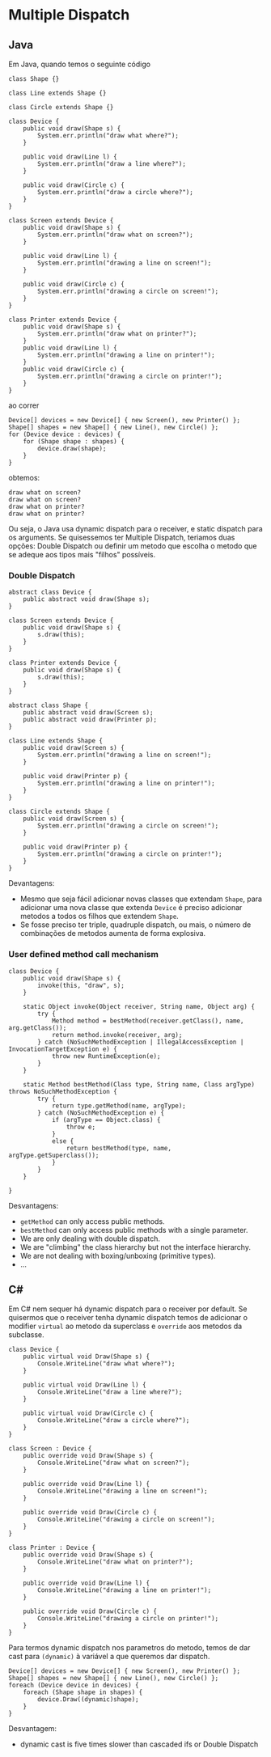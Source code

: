 # Multiple Dispatch

## Java

Em Java, quando temos o seguinte código

```
class Shape {}

class Line extends Shape {}

class Circle extends Shape {}

class Device {
    public void draw(Shape s) {
        System.err.println("draw what where?");
    }

    public void draw(Line l) {
        System.err.println("draw a line where?");
    }

    public void draw(Circle c) {
        System.err.println("draw a circle where?");
    }
}

class Screen extends Device {
    public void draw(Shape s) {
        System.err.println("draw what on screen?");
    }

    public void draw(Line l) {
        System.err.println("drawing a line on screen!");
    }

    public void draw(Circle c) {
        System.err.println("drawing a circle on screen!");
    }
}

class Printer extends Device {
    public void draw(Shape s) {
        System.err.println("draw what on printer?");
    }
    public void draw(Line l) {
        System.err.println("drawing a line on printer!");
    }
    public void draw(Circle c) {
        System.err.println("drawing a circle on printer!");
    }
}
```

ao correr

```
Device[] devices = new Device[] { new Screen(), new Printer() };
Shape[] shapes = new Shape[] { new Line(), new Circle() };
for (Device device : devices) {
    for (Shape shape : shapes) {
        device.draw(shape);
    }
}
```

obtemos:

```
draw what on screen?
draw what on screen?
draw what on printer?
draw what on printer?
```

Ou seja, o Java usa dynamic dispatch para o receiver, e static dispatch para os arguments. Se quisessemos ter Multiple Dispatch, teriamos duas opções: Double Dispatch ou definir um metodo que escolha o metodo que se adeque aos tipos mais "filhos" possíveis.

### Double Dispatch

```
abstract class Device {
    public abstract void draw(Shape s);
}

class Screen extends Device {
    public void draw(Shape s) {
        s.draw(this);
    }
}

class Printer extends Device {
    public void draw(Shape s) {
        s.draw(this);
    }
}

abstract class Shape {
    public abstract void draw(Screen s);
    public abstract void draw(Printer p);
}

class Line extends Shape {
    public void draw(Screen s) {
        System.err.println("drawing a line on screen!");
    }

    public void draw(Printer p) {
        System.err.println("drawing a line on printer!");
    }
}

class Circle extends Shape {
    public void draw(Screen s) {
        System.err.println("drawing a circle on screen!");
    }

    public void draw(Printer p) {
        System.err.println("drawing a circle on printer!");
    }
}
```

Devantagens:

- Mesmo que seja fácil adicionar novas classes que extendam `Shape`, para adicionar uma nova classe que extenda `Device` é preciso adicionar metodos a todos os filhos que extendem `Shape`.
- Se fosse preciso ter triple, quadruple dispatch, ou mais, o número de combinações de metodos aumenta de forma explosiva.

### User defined method call mechanism

```
class Device {
    public void draw(Shape s) {
        invoke(this, "draw", s);
    }

    static Object invoke(Object receiver, String name, Object arg) {
        try {
            Method method = bestMethod(receiver.getClass(), name, arg.getClass());
            return method.invoke(receiver, arg);
        } catch (NoSuchMethodException | IllegalAccessException | InvocationTargetException e) {
            throw new RuntimeException(e);
        }
    }

    static Method bestMethod(Class type, String name, Class argType) throws NoSuchMethodException {
        try {
            return type.getMethod(name, argType);
        } catch (NoSuchMethodException e) {
            if (argType == Object.class) {
                throw e;
            }
            else {
                return bestMethod(type, name, argType.getSuperclass());
            }
        }
    }

}
```

Desvantagens:

- `getMethod` can only access public methods.
- `bestMethod` can only access public methods with a single parameter.
- We are only dealing with double dispatch.
- We are "climbing" the class hierarchy but not the interface hierarchy.
- We are not dealing with boxing/unboxing (primitive types).
- ...

## C#

Em C# nem sequer há dynamic dispatch para o receiver por default. Se quisermos que o receiver tenha dynamic dispatch temos de adicionar o modifier `virtual` ao metodo da superclass e `override` aos metodos da subclasse.

```
class Device {
    public virtual void Draw(Shape s) {
        Console.WriteLine("draw what where?");
    }

    public virtual void Draw(Line l) {
        Console.WriteLine("draw a line where?");
    }

    public virtual void Draw(Circle c) {
        Console.WriteLine("draw a circle where?");
    }
}

class Screen : Device {
    public override void Draw(Shape s) {
        Console.WriteLine("draw what on screen?");
    }

    public override void Draw(Line l) {
        Console.WriteLine("drawing a line on screen!");
    }

    public override void Draw(Circle c) {
        Console.WriteLine("drawing a circle on screen!");
    }
}

class Printer : Device {
    public override void Draw(Shape s) {
        Console.WriteLine("draw what on printer?");
    }

    public override void Draw(Line l) {
        Console.WriteLine("drawing a line on printer!");
    }

    public override void Draw(Circle c) {
        Console.WriteLine("drawing a circle on printer!");
    }
}
```

Para termos dynamic dispatch nos parametros do metodo, temos de dar cast para `(dynamic)` à variável a que queremos dar dispatch.

```
Device[] devices = new Device[] { new Screen(), new Printer() };
Shape[] shapes = new Shape[] { new Line(), new Circle() };
foreach (Device device in devices) {
    foreach (Shape shape in shapes) {
        device.Draw((dynamic)shape);
    }
}
```

Desvantagem:

- dynamic cast is five times slower than cascaded ifs or Double Dispatch
